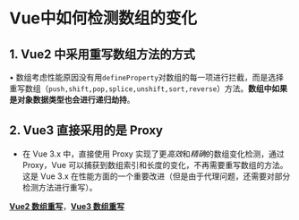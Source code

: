 # Vue中如何检测数组的变化

## 1. Vue2 中采用重写数组方法的方式
• 数组考虑性能原因没有用`defineProperty`对数组的每一项进行拦截，而是选择重写数组（`push,shift,pop,splice,unshift,sort,reverse`）方法。**数组中如果是对象数据类型也会进行递归劫持**。

## 2.  Vue3 直接采用的是 Proxy

- 在 Vue 3.x 中，直接使用 Proxy 实现了更*高效*和*精确*的数组变化检测，通过 Proxy，Vue 可以捕获到数组索引和长度的变化，不再需要重写数组的方法。这是 Vue 3.x 在性能方面的一个重要改进（但是由于代理问题，还需要对部分检测方法进行重写）。

[**Vue2 数组重写**](https://github.com/vuejs/vue/blob/main/src/core/observer/array.ts#L12)，[**Vue3 数组重写**](https://github.com/vuejs/core/blob/main/packages/reactivity/src/baseHandlers.ts#L53)